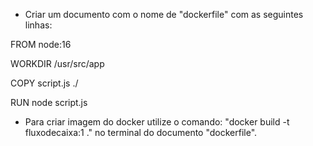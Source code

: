 - Criar um documento com o nome de "dockerfile" com as seguintes linhas:

FROM node:16

WORKDIR /usr/src/app

COPY script.js ./

RUN node script.js

- Para criar imagem do docker utilize o comando: "docker build -t fluxodecaixa:1 ." no terminal do documento "dockerfile".